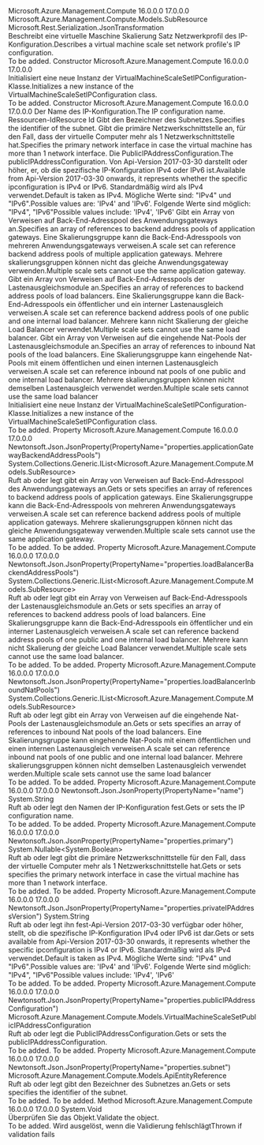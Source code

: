 <Type Name="VirtualMachineScaleSetIPConfiguration" FullName="Microsoft.Azure.Management.Compute.Models.VirtualMachineScaleSetIPConfiguration">
  <TypeSignature Language="C#" Value="public class VirtualMachineScaleSetIPConfiguration : Microsoft.Azure.Management.Compute.Models.SubResource" />
  <TypeSignature Language="ILAsm" Value=".class public auto ansi beforefieldinit VirtualMachineScaleSetIPConfiguration extends Microsoft.Azure.Management.Compute.Models.SubResource" />
  <TypeSignature Language="DocId" Value="T:Microsoft.Azure.Management.Compute.Models.VirtualMachineScaleSetIPConfiguration" />
  <TypeSignature Language="VB.NET" Value="Public Class VirtualMachineScaleSetIPConfiguration&#xA;Inherits SubResource" />
  <TypeSignature Language="F#" Value="type VirtualMachineScaleSetIPConfiguration = class&#xA;    inherit SubResource" />
  <AssemblyInfo>
    <AssemblyName>Microsoft.Azure.Management.Compute</AssemblyName>
    <AssemblyVersion>16.0.0.0</AssemblyVersion>
    <AssemblyVersion>17.0.0.0</AssemblyVersion>
  </AssemblyInfo>
  <Base>
    <BaseTypeName>Microsoft.Azure.Management.Compute.Models.SubResource</BaseTypeName>
  </Base>
  <Interfaces />
  <Attributes>
    <Attribute>
      <AttributeName>Microsoft.Rest.Serialization.JsonTransformation</AttributeName>
    </Attribute>
  </Attributes>
  <Docs>
    <summary>
            <span data-ttu-id="eb56d-101">Beschreibt eine virtuelle Maschine Skalierung Satz Netzwerkprofil des IP-Konfiguration.</span><span class="sxs-lookup"><span data-stu-id="eb56d-101">Describes a virtual machine scale set network profile's IP configuration.</span></span>
            </summary>
    <remarks>To be added.</remarks>
  </Docs>
  <Members>
    <Member MemberName=".ctor">
      <MemberSignature Language="C#" Value="public VirtualMachineScaleSetIPConfiguration ();" />
      <MemberSignature Language="ILAsm" Value=".method public hidebysig specialname rtspecialname instance void .ctor() cil managed" />
      <MemberSignature Language="DocId" Value="M:Microsoft.Azure.Management.Compute.Models.VirtualMachineScaleSetIPConfiguration.#ctor" />
      <MemberSignature Language="VB.NET" Value="Public Sub New ()" />
      <MemberType>Constructor</MemberType>
      <AssemblyInfo>
        <AssemblyName>Microsoft.Azure.Management.Compute</AssemblyName>
        <AssemblyVersion>16.0.0.0</AssemblyVersion>
        <AssemblyVersion>17.0.0.0</AssemblyVersion>
      </AssemblyInfo>
      <Parameters />
      <Docs>
        <summary>
            <span data-ttu-id="eb56d-102">Initialisiert eine neue Instanz der VirtualMachineScaleSetIPConfiguration-Klasse.</span><span class="sxs-lookup"><span data-stu-id="eb56d-102">Initializes a new instance of the VirtualMachineScaleSetIPConfiguration class.</span></span>
            </summary>
        <remarks>To be added.</remarks>
      </Docs>
    </Member>
    <Member MemberName=".ctor">
      <MemberSignature Language="C#" Value="public VirtualMachineScaleSetIPConfiguration (string name, string id = null, Microsoft.Azure.Management.Compute.Models.ApiEntityReference subnet = null, Nullable&lt;bool&gt; primary = null, Microsoft.Azure.Management.Compute.Models.VirtualMachineScaleSetPublicIPAddressConfiguration publicIPAddressConfiguration = null, string privateIPAddressVersion = null, System.Collections.Generic.IList&lt;Microsoft.Azure.Management.Compute.Models.SubResource&gt; applicationGatewayBackendAddressPools = null, System.Collections.Generic.IList&lt;Microsoft.Azure.Management.Compute.Models.SubResource&gt; loadBalancerBackendAddressPools = null, System.Collections.Generic.IList&lt;Microsoft.Azure.Management.Compute.Models.SubResource&gt; loadBalancerInboundNatPools = null);" />
      <MemberSignature Language="ILAsm" Value=".method public hidebysig specialname rtspecialname instance void .ctor(string name, string id, class Microsoft.Azure.Management.Compute.Models.ApiEntityReference subnet, valuetype System.Nullable`1&lt;bool&gt; primary, class Microsoft.Azure.Management.Compute.Models.VirtualMachineScaleSetPublicIPAddressConfiguration publicIPAddressConfiguration, string privateIPAddressVersion, class System.Collections.Generic.IList`1&lt;class Microsoft.Azure.Management.Compute.Models.SubResource&gt; applicationGatewayBackendAddressPools, class System.Collections.Generic.IList`1&lt;class Microsoft.Azure.Management.Compute.Models.SubResource&gt; loadBalancerBackendAddressPools, class System.Collections.Generic.IList`1&lt;class Microsoft.Azure.Management.Compute.Models.SubResource&gt; loadBalancerInboundNatPools) cil managed" />
      <MemberSignature Language="DocId" Value="M:Microsoft.Azure.Management.Compute.Models.VirtualMachineScaleSetIPConfiguration.#ctor(System.String,System.String,Microsoft.Azure.Management.Compute.Models.ApiEntityReference,System.Nullable{System.Boolean},Microsoft.Azure.Management.Compute.Models.VirtualMachineScaleSetPublicIPAddressConfiguration,System.String,System.Collections.Generic.IList{Microsoft.Azure.Management.Compute.Models.SubResource},System.Collections.Generic.IList{Microsoft.Azure.Management.Compute.Models.SubResource},System.Collections.Generic.IList{Microsoft.Azure.Management.Compute.Models.SubResource})" />
      <MemberSignature Language="VB.NET" Value="Public Sub New (name As String, Optional id As String = null, Optional subnet As ApiEntityReference = null, Optional primary As Nullable(Of Boolean) = null, Optional publicIPAddressConfiguration As VirtualMachineScaleSetPublicIPAddressConfiguration = null, Optional privateIPAddressVersion As String = null, Optional applicationGatewayBackendAddressPools As IList(Of SubResource) = null, Optional loadBalancerBackendAddressPools As IList(Of SubResource) = null, Optional loadBalancerInboundNatPools As IList(Of SubResource) = null)" />
      <MemberSignature Language="F#" Value="new Microsoft.Azure.Management.Compute.Models.VirtualMachineScaleSetIPConfiguration : string * string * Microsoft.Azure.Management.Compute.Models.ApiEntityReference * Nullable&lt;bool&gt; * Microsoft.Azure.Management.Compute.Models.VirtualMachineScaleSetPublicIPAddressConfiguration * string * System.Collections.Generic.IList&lt;Microsoft.Azure.Management.Compute.Models.SubResource&gt; * System.Collections.Generic.IList&lt;Microsoft.Azure.Management.Compute.Models.SubResource&gt; * System.Collections.Generic.IList&lt;Microsoft.Azure.Management.Compute.Models.SubResource&gt; -&gt; Microsoft.Azure.Management.Compute.Models.VirtualMachineScaleSetIPConfiguration" Usage="new Microsoft.Azure.Management.Compute.Models.VirtualMachineScaleSetIPConfiguration (name, id, subnet, primary, publicIPAddressConfiguration, privateIPAddressVersion, applicationGatewayBackendAddressPools, loadBalancerBackendAddressPools, loadBalancerInboundNatPools)" />
      <MemberType>Constructor</MemberType>
      <AssemblyInfo>
        <AssemblyName>Microsoft.Azure.Management.Compute</AssemblyName>
        <AssemblyVersion>16.0.0.0</AssemblyVersion>
        <AssemblyVersion>17.0.0.0</AssemblyVersion>
      </AssemblyInfo>
      <Parameters>
        <Parameter Name="name" Type="System.String" />
        <Parameter Name="id" Type="System.String" />
        <Parameter Name="subnet" Type="Microsoft.Azure.Management.Compute.Models.ApiEntityReference" />
        <Parameter Name="primary" Type="System.Nullable&lt;System.Boolean&gt;" />
        <Parameter Name="publicIPAddressConfiguration" Type="Microsoft.Azure.Management.Compute.Models.VirtualMachineScaleSetPublicIPAddressConfiguration" />
        <Parameter Name="privateIPAddressVersion" Type="System.String" />
        <Parameter Name="applicationGatewayBackendAddressPools" Type="System.Collections.Generic.IList&lt;Microsoft.Azure.Management.Compute.Models.SubResource&gt;" />
        <Parameter Name="loadBalancerBackendAddressPools" Type="System.Collections.Generic.IList&lt;Microsoft.Azure.Management.Compute.Models.SubResource&gt;" />
        <Parameter Name="loadBalancerInboundNatPools" Type="System.Collections.Generic.IList&lt;Microsoft.Azure.Management.Compute.Models.SubResource&gt;" />
      </Parameters>
      <Docs>
        <param name="name"><span data-ttu-id="eb56d-103">Der Name des IP-Konfiguration.</span><span class="sxs-lookup"><span data-stu-id="eb56d-103">The IP configuration name.</span></span></param>
        <param name="id"><span data-ttu-id="eb56d-104">Ressourcen-Id</span><span class="sxs-lookup"><span data-stu-id="eb56d-104">Resource Id</span></span></param>
        <param name="subnet"><span data-ttu-id="eb56d-105">Gibt den Bezeichner des Subnetzes.</span><span class="sxs-lookup"><span data-stu-id="eb56d-105">Specifies the identifier of the subnet.</span></span></param>
        <param name="primary"><span data-ttu-id="eb56d-106">Gibt die primäre Netzwerkschnittstelle an, für den Fall, dass der virtuelle Computer mehr als 1 Netzwerkschnittstelle hat.</span><span class="sxs-lookup"><span data-stu-id="eb56d-106">Specifies the primary network interface in case the virtual machine has more than 1 network interface.</span></span></param>
        <param name="publicIPAddressConfiguration"><span data-ttu-id="eb56d-107">Die PublicIPAddressConfiguration.</span><span class="sxs-lookup"><span data-stu-id="eb56d-107">The publicIPAddressConfiguration.</span></span></param>
        <param name="privateIPAddressVersion"><span data-ttu-id="eb56d-108">Von Api-Version 2017-03-30 darstellt oder höher, er, ob die spezifische IP-Konfiguration IPv4 oder IPv6 ist.</span><span class="sxs-lookup"><span data-stu-id="eb56d-108">Available from Api-Version 2017-03-30 onwards, it represents whether the specific ipconfiguration is IPv4 or IPv6.</span></span> <span data-ttu-id="eb56d-109">Standardmäßig wird als IPv4 verwendet.</span><span class="sxs-lookup"><span data-stu-id="eb56d-109">Default is taken as IPv4.</span></span>
            <span data-ttu-id="eb56d-110">Mögliche Werte sind: "IPv4" und "IPv6".</span><span class="sxs-lookup"><span data-stu-id="eb56d-110">Possible values are: 'IPv4' and 'IPv6'.</span></span> <span data-ttu-id="eb56d-111">Folgende Werte sind möglich: "IPv4", "IPv6"</span><span class="sxs-lookup"><span data-stu-id="eb56d-111">Possible values include: 'IPv4', 'IPv6'</span></span></param>
        <param name="applicationGatewayBackendAddressPools"><span data-ttu-id="eb56d-112">Gibt ein Array von Verweisen auf Back-End-Adresspool des Anwendungsgateways an.</span><span class="sxs-lookup"><span data-stu-id="eb56d-112">Specifies an array of references to backend address pools of application gateways.</span></span> <span data-ttu-id="eb56d-113">Eine Skalierungsgruppe kann die Back-End-Adresspools von mehreren Anwendungsgateways verweisen.</span><span class="sxs-lookup"><span data-stu-id="eb56d-113">A scale set can reference backend address pools of multiple application gateways.</span></span> <span data-ttu-id="eb56d-114">Mehrere skalierungsgruppen können nicht das gleiche Anwendungsgateway verwenden.</span><span class="sxs-lookup"><span data-stu-id="eb56d-114">Multiple scale sets cannot use the same application gateway.</span></span></param>
        <param name="loadBalancerBackendAddressPools"><span data-ttu-id="eb56d-115">Gibt ein Array von Verweisen auf Back-End-Adresspools der Lastenausgleichsmodule an.</span><span class="sxs-lookup"><span data-stu-id="eb56d-115">Specifies an array of references to backend address pools of load balancers.</span></span> <span data-ttu-id="eb56d-116">Eine Skalierungsgruppe kann die Back-End-Adresspools ein öffentlicher und ein interner Lastenausgleich verweisen.</span><span class="sxs-lookup"><span data-stu-id="eb56d-116">A scale set can reference backend address pools of one public and one internal load balancer.</span></span> <span data-ttu-id="eb56d-117">Mehrere kann nicht Skalierung der gleiche Load Balancer verwendet.</span><span class="sxs-lookup"><span data-stu-id="eb56d-117">Multiple scale sets cannot use the same load balancer.</span></span></param>
        <param name="loadBalancerInboundNatPools"><span data-ttu-id="eb56d-118">Gibt ein Array von Verweisen auf die eingehende Nat-Pools der Lastenausgleichsmodule an.</span><span class="sxs-lookup"><span data-stu-id="eb56d-118">Specifies an array of references to inbound Nat pools of the load balancers.</span></span> <span data-ttu-id="eb56d-119">Eine Skalierungsgruppe kann eingehende Nat-Pools mit einem öffentlichen und einen internen Lastenausgleich verweisen.</span><span class="sxs-lookup"><span data-stu-id="eb56d-119">A scale set can reference inbound nat pools of one public and one internal load balancer.</span></span> <span data-ttu-id="eb56d-120">Mehrere skalierungsgruppen können nicht demselben Lastenausgleich verwendet werden.</span><span class="sxs-lookup"><span data-stu-id="eb56d-120">Multiple scale sets cannot use the same load balancer</span></span></param>
        <summary>
            <span data-ttu-id="eb56d-121">Initialisiert eine neue Instanz der VirtualMachineScaleSetIPConfiguration-Klasse.</span><span class="sxs-lookup"><span data-stu-id="eb56d-121">Initializes a new instance of the VirtualMachineScaleSetIPConfiguration class.</span></span>
            </summary>
        <remarks>To be added.</remarks>
      </Docs>
    </Member>
    <Member MemberName="ApplicationGatewayBackendAddressPools">
      <MemberSignature Language="C#" Value="public System.Collections.Generic.IList&lt;Microsoft.Azure.Management.Compute.Models.SubResource&gt; ApplicationGatewayBackendAddressPools { get; set; }" />
      <MemberSignature Language="ILAsm" Value=".property instance class System.Collections.Generic.IList`1&lt;class Microsoft.Azure.Management.Compute.Models.SubResource&gt; ApplicationGatewayBackendAddressPools" />
      <MemberSignature Language="DocId" Value="P:Microsoft.Azure.Management.Compute.Models.VirtualMachineScaleSetIPConfiguration.ApplicationGatewayBackendAddressPools" />
      <MemberSignature Language="VB.NET" Value="Public Property ApplicationGatewayBackendAddressPools As IList(Of SubResource)" />
      <MemberSignature Language="F#" Value="member this.ApplicationGatewayBackendAddressPools : System.Collections.Generic.IList&lt;Microsoft.Azure.Management.Compute.Models.SubResource&gt; with get, set" Usage="Microsoft.Azure.Management.Compute.Models.VirtualMachineScaleSetIPConfiguration.ApplicationGatewayBackendAddressPools" />
      <MemberType>Property</MemberType>
      <AssemblyInfo>
        <AssemblyName>Microsoft.Azure.Management.Compute</AssemblyName>
        <AssemblyVersion>16.0.0.0</AssemblyVersion>
        <AssemblyVersion>17.0.0.0</AssemblyVersion>
      </AssemblyInfo>
      <Attributes>
        <Attribute>
          <AttributeName>Newtonsoft.Json.JsonProperty(PropertyName="properties.applicationGatewayBackendAddressPools")</AttributeName>
        </Attribute>
      </Attributes>
      <ReturnValue>
        <ReturnType>System.Collections.Generic.IList&lt;Microsoft.Azure.Management.Compute.Models.SubResource&gt;</ReturnType>
      </ReturnValue>
      <Docs>
        <summary>
            <span data-ttu-id="eb56d-122">Ruft ab oder legt gibt ein Array von Verweisen auf Back-End-Adresspool des Anwendungsgateways an.</span><span class="sxs-lookup"><span data-stu-id="eb56d-122">Gets or sets specifies an array of references to backend address pools of application gateways.</span></span> <span data-ttu-id="eb56d-123">Eine Skalierungsgruppe kann die Back-End-Adresspools von mehreren Anwendungsgateways verweisen.</span><span class="sxs-lookup"><span data-stu-id="eb56d-123">A scale set can reference backend address pools of multiple application gateways.</span></span> <span data-ttu-id="eb56d-124">Mehrere skalierungsgruppen können nicht das gleiche Anwendungsgateway verwenden.</span><span class="sxs-lookup"><span data-stu-id="eb56d-124">Multiple scale sets cannot use the same application gateway.</span></span>
            </summary>
        <value>To be added.</value>
        <remarks>To be added.</remarks>
      </Docs>
    </Member>
    <Member MemberName="LoadBalancerBackendAddressPools">
      <MemberSignature Language="C#" Value="public System.Collections.Generic.IList&lt;Microsoft.Azure.Management.Compute.Models.SubResource&gt; LoadBalancerBackendAddressPools { get; set; }" />
      <MemberSignature Language="ILAsm" Value=".property instance class System.Collections.Generic.IList`1&lt;class Microsoft.Azure.Management.Compute.Models.SubResource&gt; LoadBalancerBackendAddressPools" />
      <MemberSignature Language="DocId" Value="P:Microsoft.Azure.Management.Compute.Models.VirtualMachineScaleSetIPConfiguration.LoadBalancerBackendAddressPools" />
      <MemberSignature Language="VB.NET" Value="Public Property LoadBalancerBackendAddressPools As IList(Of SubResource)" />
      <MemberSignature Language="F#" Value="member this.LoadBalancerBackendAddressPools : System.Collections.Generic.IList&lt;Microsoft.Azure.Management.Compute.Models.SubResource&gt; with get, set" Usage="Microsoft.Azure.Management.Compute.Models.VirtualMachineScaleSetIPConfiguration.LoadBalancerBackendAddressPools" />
      <MemberType>Property</MemberType>
      <AssemblyInfo>
        <AssemblyName>Microsoft.Azure.Management.Compute</AssemblyName>
        <AssemblyVersion>16.0.0.0</AssemblyVersion>
        <AssemblyVersion>17.0.0.0</AssemblyVersion>
      </AssemblyInfo>
      <Attributes>
        <Attribute>
          <AttributeName>Newtonsoft.Json.JsonProperty(PropertyName="properties.loadBalancerBackendAddressPools")</AttributeName>
        </Attribute>
      </Attributes>
      <ReturnValue>
        <ReturnType>System.Collections.Generic.IList&lt;Microsoft.Azure.Management.Compute.Models.SubResource&gt;</ReturnType>
      </ReturnValue>
      <Docs>
        <summary>
            <span data-ttu-id="eb56d-125">Ruft ab oder legt gibt ein Array von Verweisen auf Back-End-Adresspools der Lastenausgleichsmodule an.</span><span class="sxs-lookup"><span data-stu-id="eb56d-125">Gets or sets specifies an array of references to backend address pools of load balancers.</span></span> <span data-ttu-id="eb56d-126">Eine Skalierungsgruppe kann die Back-End-Adresspools ein öffentlicher und ein interner Lastenausgleich verweisen.</span><span class="sxs-lookup"><span data-stu-id="eb56d-126">A scale set can reference backend address pools of one public and one internal load balancer.</span></span> <span data-ttu-id="eb56d-127">Mehrere kann nicht Skalierung der gleiche Load Balancer verwendet.</span><span class="sxs-lookup"><span data-stu-id="eb56d-127">Multiple scale sets cannot use the same load balancer.</span></span>
            </summary>
        <value>To be added.</value>
        <remarks>To be added.</remarks>
      </Docs>
    </Member>
    <Member MemberName="LoadBalancerInboundNatPools">
      <MemberSignature Language="C#" Value="public System.Collections.Generic.IList&lt;Microsoft.Azure.Management.Compute.Models.SubResource&gt; LoadBalancerInboundNatPools { get; set; }" />
      <MemberSignature Language="ILAsm" Value=".property instance class System.Collections.Generic.IList`1&lt;class Microsoft.Azure.Management.Compute.Models.SubResource&gt; LoadBalancerInboundNatPools" />
      <MemberSignature Language="DocId" Value="P:Microsoft.Azure.Management.Compute.Models.VirtualMachineScaleSetIPConfiguration.LoadBalancerInboundNatPools" />
      <MemberSignature Language="VB.NET" Value="Public Property LoadBalancerInboundNatPools As IList(Of SubResource)" />
      <MemberSignature Language="F#" Value="member this.LoadBalancerInboundNatPools : System.Collections.Generic.IList&lt;Microsoft.Azure.Management.Compute.Models.SubResource&gt; with get, set" Usage="Microsoft.Azure.Management.Compute.Models.VirtualMachineScaleSetIPConfiguration.LoadBalancerInboundNatPools" />
      <MemberType>Property</MemberType>
      <AssemblyInfo>
        <AssemblyName>Microsoft.Azure.Management.Compute</AssemblyName>
        <AssemblyVersion>16.0.0.0</AssemblyVersion>
        <AssemblyVersion>17.0.0.0</AssemblyVersion>
      </AssemblyInfo>
      <Attributes>
        <Attribute>
          <AttributeName>Newtonsoft.Json.JsonProperty(PropertyName="properties.loadBalancerInboundNatPools")</AttributeName>
        </Attribute>
      </Attributes>
      <ReturnValue>
        <ReturnType>System.Collections.Generic.IList&lt;Microsoft.Azure.Management.Compute.Models.SubResource&gt;</ReturnType>
      </ReturnValue>
      <Docs>
        <summary>
            <span data-ttu-id="eb56d-128">Ruft ab oder legt gibt ein Array von Verweisen auf die eingehende Nat-Pools der Lastenausgleichsmodule an.</span><span class="sxs-lookup"><span data-stu-id="eb56d-128">Gets or sets specifies an array of references to inbound Nat pools of the load balancers.</span></span> <span data-ttu-id="eb56d-129">Eine Skalierungsgruppe kann eingehende Nat-Pools mit einem öffentlichen und einen internen Lastenausgleich verweisen.</span><span class="sxs-lookup"><span data-stu-id="eb56d-129">A scale set can reference inbound nat pools of one public and one internal load balancer.</span></span> <span data-ttu-id="eb56d-130">Mehrere skalierungsgruppen können nicht demselben Lastenausgleich verwendet werden.</span><span class="sxs-lookup"><span data-stu-id="eb56d-130">Multiple scale sets cannot use the same load balancer</span></span>
            </summary>
        <value>To be added.</value>
        <remarks>To be added.</remarks>
      </Docs>
    </Member>
    <Member MemberName="Name">
      <MemberSignature Language="C#" Value="public string Name { get; set; }" />
      <MemberSignature Language="ILAsm" Value=".property instance string Name" />
      <MemberSignature Language="DocId" Value="P:Microsoft.Azure.Management.Compute.Models.VirtualMachineScaleSetIPConfiguration.Name" />
      <MemberSignature Language="VB.NET" Value="Public Property Name As String" />
      <MemberSignature Language="F#" Value="member this.Name : string with get, set" Usage="Microsoft.Azure.Management.Compute.Models.VirtualMachineScaleSetIPConfiguration.Name" />
      <MemberType>Property</MemberType>
      <AssemblyInfo>
        <AssemblyName>Microsoft.Azure.Management.Compute</AssemblyName>
        <AssemblyVersion>16.0.0.0</AssemblyVersion>
        <AssemblyVersion>17.0.0.0</AssemblyVersion>
      </AssemblyInfo>
      <Attributes>
        <Attribute>
          <AttributeName>Newtonsoft.Json.JsonProperty(PropertyName="name")</AttributeName>
        </Attribute>
      </Attributes>
      <ReturnValue>
        <ReturnType>System.String</ReturnType>
      </ReturnValue>
      <Docs>
        <summary>
            <span data-ttu-id="eb56d-131">Ruft ab oder legt den Namen der IP-Konfiguration fest.</span><span class="sxs-lookup"><span data-stu-id="eb56d-131">Gets or sets the IP configuration name.</span></span>
            </summary>
        <value>To be added.</value>
        <remarks>To be added.</remarks>
      </Docs>
    </Member>
    <Member MemberName="Primary">
      <MemberSignature Language="C#" Value="public Nullable&lt;bool&gt; Primary { get; set; }" />
      <MemberSignature Language="ILAsm" Value=".property instance valuetype System.Nullable`1&lt;bool&gt; Primary" />
      <MemberSignature Language="DocId" Value="P:Microsoft.Azure.Management.Compute.Models.VirtualMachineScaleSetIPConfiguration.Primary" />
      <MemberSignature Language="VB.NET" Value="Public Property Primary As Nullable(Of Boolean)" />
      <MemberSignature Language="F#" Value="member this.Primary : Nullable&lt;bool&gt; with get, set" Usage="Microsoft.Azure.Management.Compute.Models.VirtualMachineScaleSetIPConfiguration.Primary" />
      <MemberType>Property</MemberType>
      <AssemblyInfo>
        <AssemblyName>Microsoft.Azure.Management.Compute</AssemblyName>
        <AssemblyVersion>16.0.0.0</AssemblyVersion>
        <AssemblyVersion>17.0.0.0</AssemblyVersion>
      </AssemblyInfo>
      <Attributes>
        <Attribute>
          <AttributeName>Newtonsoft.Json.JsonProperty(PropertyName="properties.primary")</AttributeName>
        </Attribute>
      </Attributes>
      <ReturnValue>
        <ReturnType>System.Nullable&lt;System.Boolean&gt;</ReturnType>
      </ReturnValue>
      <Docs>
        <summary>
            <span data-ttu-id="eb56d-132">Ruft ab oder legt gibt die primäre Netzwerkschnittstelle für den Fall, dass der virtuelle Computer mehr als 1 Netzwerkschnittstelle hat.</span><span class="sxs-lookup"><span data-stu-id="eb56d-132">Gets or sets specifies the primary network interface in case the virtual machine has more than 1 network interface.</span></span>
            </summary>
        <value>To be added.</value>
        <remarks>To be added.</remarks>
      </Docs>
    </Member>
    <Member MemberName="PrivateIPAddressVersion">
      <MemberSignature Language="C#" Value="public string PrivateIPAddressVersion { get; set; }" />
      <MemberSignature Language="ILAsm" Value=".property instance string PrivateIPAddressVersion" />
      <MemberSignature Language="DocId" Value="P:Microsoft.Azure.Management.Compute.Models.VirtualMachineScaleSetIPConfiguration.PrivateIPAddressVersion" />
      <MemberSignature Language="VB.NET" Value="Public Property PrivateIPAddressVersion As String" />
      <MemberSignature Language="F#" Value="member this.PrivateIPAddressVersion : string with get, set" Usage="Microsoft.Azure.Management.Compute.Models.VirtualMachineScaleSetIPConfiguration.PrivateIPAddressVersion" />
      <MemberType>Property</MemberType>
      <AssemblyInfo>
        <AssemblyName>Microsoft.Azure.Management.Compute</AssemblyName>
        <AssemblyVersion>16.0.0.0</AssemblyVersion>
        <AssemblyVersion>17.0.0.0</AssemblyVersion>
      </AssemblyInfo>
      <Attributes>
        <Attribute>
          <AttributeName>Newtonsoft.Json.JsonProperty(PropertyName="properties.privateIPAddressVersion")</AttributeName>
        </Attribute>
      </Attributes>
      <ReturnValue>
        <ReturnType>System.String</ReturnType>
      </ReturnValue>
      <Docs>
        <summary>
            <span data-ttu-id="eb56d-133">Ruft ab oder legt ihn fest-Api-Version 2017-03-30 verfügbar oder höher, stellt, ob die spezifische IP-Konfiguration IPv4 oder IPv6 ist dar.</span><span class="sxs-lookup"><span data-stu-id="eb56d-133">Gets or sets available from Api-Version 2017-03-30 onwards, it represents whether the specific ipconfiguration is IPv4 or IPv6.</span></span>
            <span data-ttu-id="eb56d-134">Standardmäßig wird als IPv4 verwendet.</span><span class="sxs-lookup"><span data-stu-id="eb56d-134">Default is taken as IPv4.</span></span>  <span data-ttu-id="eb56d-135">Mögliche Werte sind: "IPv4" und "IPv6".</span><span class="sxs-lookup"><span data-stu-id="eb56d-135">Possible values are: 'IPv4' and 'IPv6'.</span></span>
            <span data-ttu-id="eb56d-136">Folgende Werte sind möglich: "IPv4", "IPv6"</span><span class="sxs-lookup"><span data-stu-id="eb56d-136">Possible values include: 'IPv4', 'IPv6'</span></span>
            </summary>
        <value>To be added.</value>
        <remarks>To be added.</remarks>
      </Docs>
    </Member>
    <Member MemberName="PublicIPAddressConfiguration">
      <MemberSignature Language="C#" Value="public Microsoft.Azure.Management.Compute.Models.VirtualMachineScaleSetPublicIPAddressConfiguration PublicIPAddressConfiguration { get; set; }" />
      <MemberSignature Language="ILAsm" Value=".property instance class Microsoft.Azure.Management.Compute.Models.VirtualMachineScaleSetPublicIPAddressConfiguration PublicIPAddressConfiguration" />
      <MemberSignature Language="DocId" Value="P:Microsoft.Azure.Management.Compute.Models.VirtualMachineScaleSetIPConfiguration.PublicIPAddressConfiguration" />
      <MemberSignature Language="VB.NET" Value="Public Property PublicIPAddressConfiguration As VirtualMachineScaleSetPublicIPAddressConfiguration" />
      <MemberSignature Language="F#" Value="member this.PublicIPAddressConfiguration : Microsoft.Azure.Management.Compute.Models.VirtualMachineScaleSetPublicIPAddressConfiguration with get, set" Usage="Microsoft.Azure.Management.Compute.Models.VirtualMachineScaleSetIPConfiguration.PublicIPAddressConfiguration" />
      <MemberType>Property</MemberType>
      <AssemblyInfo>
        <AssemblyName>Microsoft.Azure.Management.Compute</AssemblyName>
        <AssemblyVersion>16.0.0.0</AssemblyVersion>
        <AssemblyVersion>17.0.0.0</AssemblyVersion>
      </AssemblyInfo>
      <Attributes>
        <Attribute>
          <AttributeName>Newtonsoft.Json.JsonProperty(PropertyName="properties.publicIPAddressConfiguration")</AttributeName>
        </Attribute>
      </Attributes>
      <ReturnValue>
        <ReturnType>Microsoft.Azure.Management.Compute.Models.VirtualMachineScaleSetPublicIPAddressConfiguration</ReturnType>
      </ReturnValue>
      <Docs>
        <summary>
            <span data-ttu-id="eb56d-137">Ruft ab oder legt die PublicIPAddressConfiguration.</span><span class="sxs-lookup"><span data-stu-id="eb56d-137">Gets or sets the publicIPAddressConfiguration.</span></span>
            </summary>
        <value>To be added.</value>
        <remarks>To be added.</remarks>
      </Docs>
    </Member>
    <Member MemberName="Subnet">
      <MemberSignature Language="C#" Value="public Microsoft.Azure.Management.Compute.Models.ApiEntityReference Subnet { get; set; }" />
      <MemberSignature Language="ILAsm" Value=".property instance class Microsoft.Azure.Management.Compute.Models.ApiEntityReference Subnet" />
      <MemberSignature Language="DocId" Value="P:Microsoft.Azure.Management.Compute.Models.VirtualMachineScaleSetIPConfiguration.Subnet" />
      <MemberSignature Language="VB.NET" Value="Public Property Subnet As ApiEntityReference" />
      <MemberSignature Language="F#" Value="member this.Subnet : Microsoft.Azure.Management.Compute.Models.ApiEntityReference with get, set" Usage="Microsoft.Azure.Management.Compute.Models.VirtualMachineScaleSetIPConfiguration.Subnet" />
      <MemberType>Property</MemberType>
      <AssemblyInfo>
        <AssemblyName>Microsoft.Azure.Management.Compute</AssemblyName>
        <AssemblyVersion>16.0.0.0</AssemblyVersion>
        <AssemblyVersion>17.0.0.0</AssemblyVersion>
      </AssemblyInfo>
      <Attributes>
        <Attribute>
          <AttributeName>Newtonsoft.Json.JsonProperty(PropertyName="properties.subnet")</AttributeName>
        </Attribute>
      </Attributes>
      <ReturnValue>
        <ReturnType>Microsoft.Azure.Management.Compute.Models.ApiEntityReference</ReturnType>
      </ReturnValue>
      <Docs>
        <summary>
            <span data-ttu-id="eb56d-138">Ruft ab oder legt gibt den Bezeichner des Subnetzes an.</span><span class="sxs-lookup"><span data-stu-id="eb56d-138">Gets or sets specifies the identifier of the subnet.</span></span>
            </summary>
        <value>To be added.</value>
        <remarks>To be added.</remarks>
      </Docs>
    </Member>
    <Member MemberName="Validate">
      <MemberSignature Language="C#" Value="public virtual void Validate ();" />
      <MemberSignature Language="ILAsm" Value=".method public hidebysig newslot virtual instance void Validate() cil managed" />
      <MemberSignature Language="DocId" Value="M:Microsoft.Azure.Management.Compute.Models.VirtualMachineScaleSetIPConfiguration.Validate" />
      <MemberSignature Language="VB.NET" Value="Public Overridable Sub Validate ()" />
      <MemberSignature Language="F#" Value="abstract member Validate : unit -&gt; unit&#xA;override this.Validate : unit -&gt; unit" Usage="virtualMachineScaleSetIPConfiguration.Validate " />
      <MemberType>Method</MemberType>
      <AssemblyInfo>
        <AssemblyName>Microsoft.Azure.Management.Compute</AssemblyName>
        <AssemblyVersion>16.0.0.0</AssemblyVersion>
        <AssemblyVersion>17.0.0.0</AssemblyVersion>
      </AssemblyInfo>
      <ReturnValue>
        <ReturnType>System.Void</ReturnType>
      </ReturnValue>
      <Parameters />
      <Docs>
        <summary>
            <span data-ttu-id="eb56d-139">Überprüfen Sie das Objekt.</span><span class="sxs-lookup"><span data-stu-id="eb56d-139">Validate the object.</span></span>
            </summary>
        <remarks>To be added.</remarks>
        <exception cref="T:Microsoft.Rest.ValidationException">
            <span data-ttu-id="eb56d-140">Wird ausgelöst, wenn die Validierung fehlschlägt</span><span class="sxs-lookup"><span data-stu-id="eb56d-140">Thrown if validation fails</span></span>
            </exception>
      </Docs>
    </Member>
  </Members>
</Type>